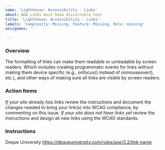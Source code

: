 ```yaml
---
name: 'Lighthouse: Accessibility - Links'
about: AKA Links must have discernible text
title: 'Lighthouse: Accessibility - Links'
labels: 'Complexity: Missing, Feature: Missing, Role: missing'
assignees: ''

---
```


### Overview
The formatting of links can make them readable or unreadable by screen readers.  Which includes creating programmatic events for links without making them device specific (e.g., onfocus() instead of onmouseover(), etc.), and other ways of making sure all links are visible by screen readers.

### Action Items
*If your site already has links* review the instructions and document the changes needed to bring your link(s) into WCAG compliance, by commenting on this issue.
*If your site does not have links yet* review the instructions and design all new links using the WCAG standards. 

### Instructions
Deque University
https://dequeuniversity.com/rules/axe/3.2/link-name
